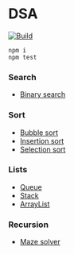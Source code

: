 # DSA

[![Build](https://github.com/PeterWillumsen/dsa/actions/workflows/node.js.yml/badge.svg?branch=main)](https://github.com/PeterWillumsen/dsa/actions/workflows/node.js.yml)

```
npm i
npm test
```


### Search

- [Binary search](src/code/binarySearch.ts)


### Sort

- [Bubble sort](src/code/bubbleSort.ts)
- [Insertion sort](src/code/insertionSort.ts)
- [Selection sort](src/code/selectionSort.ts)

### Lists

- [Queue](src/code/queue.ts)
- [Stack](src/code/stack.ts)
- [ArrayList](src/code/arrayList.ts)

### Recursion
- [Maze solver](src/code/mazeSolver.ts)